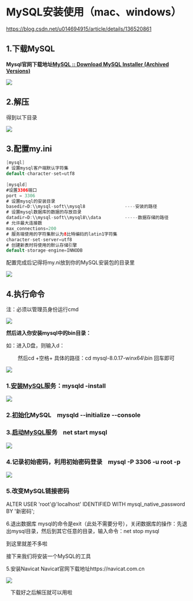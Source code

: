 
# MySQL安装使用（mac、windows）
https://blog.csdn.net/u014694915/article/details/136520861



## 1.下载MySQL

**Mysql官网下载地址[MySQL :: Download MySQL Installer (Archived Versions)](https://downloads.mysql.com/archives/installer/ "MySQL :: Download MySQL Installer (Archived Versions)")**

![](https://img-blog.csdnimg.cn/386a530f61e244f78428eff7765dc031.png)
## 2.解压

得到以下目录

![](https://img-blog.csdnimg.cn/ce441aad2003457b8b6efdfb413d72fb.png)

## 3.配置my.ini

```java
[mysql]
# 设置mysql客户端默认字符集
default-character-set=utf8
 
[mysqld]
#设置3306端口
port = 3306
# 设置mysql的安装目录
basedir=D:\\mysql-soft\\mysql8               ----安装的路径
# 设置mysql数据库的数据的存放目录
datadir=D:\\mysql-soft\\mysql8\\data         -----数据存储的路径
# 允许最大连接数
max_connections=200
# 服务端使用的字符集默认为8比特编码的latin1字符集
character-set-server=utf8
# 创建新表时将使用的默认存储引擎
default-storage-engine=INNODB
```

配置完成后记得将my.ni放到你的MySQL安装包的目录里

![](https://img-blog.csdnimg.cn/6617f942d4ba460eb1312867fdd5bb0b.png)

## 4.执行命令

注：必须以管理员身份运行cmd

![](https://img-blog.csdnimg.cn/87cdf9d7c90047858845c07ccda5166b.png)

**然后进入你安装mysql中的bin目录：**

如：进入D盘，则输入d：

        然后cd +空格+ 具体的路径：cd mysql-8.0.17-winx64\bin 回车即可

![](https://img-blog.csdnimg.cn/644bed73a40b4122a0e5c750d24b6732.png)

### 1.[安装MySQL](https://so.csdn.net/so/search?q=%E5%AE%89%E8%A3%85MySQL&spm=1001.2101.3001.7020)服务：mysqld -install

![](https://img-blog.csdnimg.cn/d8be29ebce954c0b85524119a8b6ea47.png)

### 2.[初始化](https://so.csdn.net/so/search?q=%E5%88%9D%E5%A7%8B%E5%8C%96&spm=1001.2101.3001.7020)MySQL    mysqld --initialize --console

### 3.[启动MySQL](https://so.csdn.net/so/search?q=%E5%90%AF%E5%8A%A8MySQL&spm=1001.2101.3001.7020)服务    net start mysql

![](https://img-blog.csdnimg.cn/e4964fed63254fca9aceada5af01b9f6.png)

### 4.记录初始密码，利用初始密码登录    mysql -P 3306 -u root -p

![](https://img-blog.csdnimg.cn/bc57fd52eeb743cbb262c4309b125717.png)

### 5.改变MySQL链接密码

ALTER USER 'root'@'localhost' IDENTIFIED WITH mysql_native_password BY '新密码';

6.退出数据库
mysql的命令是exit（此处不需要分号），关闭数据库的操作：先退出mysql目录，然后到其它任意的目录，输入命令：net stop mysql 

 到这里就差不多啦

接下来我们将安装一个MySQL的工具

5.安装Navicat
Navicat官网下载地址https://navicat.com.cn

![](https://img-blog.csdnimg.cn/f87159c767b148669eec66eb41955f5f.png)

 
 下载好之后解压就可以用啦
